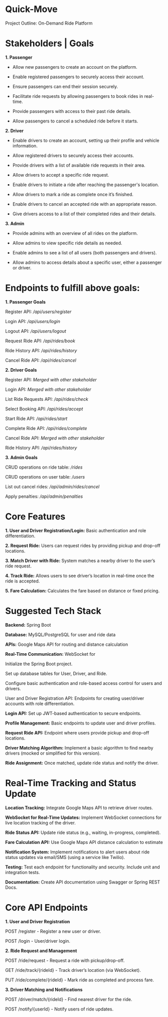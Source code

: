 # Quick-Move
Project Outline: On-Demand Ride Platform

# Stakeholders | Goals
**1. Passenger**

- Allow new passengers to create an account on the platform.

- Enable registered passengers to securely access their account.

- Ensure passengers can end their session securely.

- Facilitate ride requests by allowing passengers to book rides in real-time.

- Provide passengers with access to their past ride details.

- Allow passengers to cancel a scheduled ride before it starts.

**2. Driver**

- Enable drivers to create an account, setting up their profile and vehicle information.

- Allow registered drivers to securely access their accounts.

- Provide drivers with a list of available ride requests in their area.

- Allow drivers to accept a specific ride request.

- Enable drivers to initiate a ride after reaching the passenger's location.

- Allow drivers to mark a ride as complete once it’s finished.

- Enable drivers to cancel an accepted ride with an appropriate reason.

- Give drivers access to a list of their completed rides and their details.

**3. Admin**

- Provide admins with an overview of all rides on the platform.

- Allow admins to view specific ride details as needed.

- Enable admins to see a list of all users (both passengers and drivers).

- Allow admins to access details about a specific user, either a passenger or driver.


# Endpoints to fulfill above goals:

**1. Passenger Goals**

Register API: _/api/users/register_

Login API: _/api/users/login_

Logout API: _/api/users/logout_

Request Ride API: _/api/rides/book_

Ride History API: _/api/rides/history_

Cancel Ride API: _/api/rides/cancel_

**2. Driver Goals**

Register API: _Merged with other stakeholder_

Login API: _Merged with other stakeholder_

List Ride Requests API: _/api/rides/check_

Select Booking API: _/api/rides/accept_

Start Ride API: _/api/rides/start_

Complete Ride API: _/api/rides/complete_

Cancel Ride API: _Merged with other stakeholder_

Ride History API: _/api/rides/history_

**3. Admin Goals**

CRUD operations on ride table: _/rides_

CRUD operations on user table: _/users_

List out cancel rides: _/api/admin/rides/cancel_

Apply penalties: _/api/admin/penalties_


# Core Features

**1. User and Driver Registration/Login:** Basic authentication and role differentiation.


**2. Request Ride:** Users can request rides by providing pickup and drop-off locations.


**3. Match Driver with Ride:** System matches a nearby driver to the user’s ride request.


**4. Track Ride:** Allows users to see driver’s location in real-time once the ride is accepted.


**5. Fare Calculation:** Calculates the fare based on distance or fixed pricing.



# Suggested Tech Stack

**Backend:** Spring Boot

**Database:** MySQL/PostgreSQL for user and ride data

**APIs:** Google Maps API for routing and distance calculation

**Real-Time Communication:** WebSocket for 

Initialize the Spring Boot project.

Set up database tables for User, Driver, and Ride.

Configure basic authentication and role-based access control for users and drivers.


User and Driver Registration API: Endpoints for creating user/driver accounts with role differentiation.

**Login API:** Set up JWT-based authentication to secure endpoints.

**Profile Management:** Basic endpoints to update user and driver profiles.



**Request Ride API:** Endpoint where users provide pickup and drop-off locations.

**Driver Matching Algorithm:** Implement a basic algorithm to find nearby drivers (mocked or simplified for this version).

**Ride Assignment:** Once matched, update ride status and notify the driver.


# Real-Time Tracking and Status Update

**Location Tracking:** Integrate Google Maps API to retrieve driver routes.

**WebSocket for Real-Time Updates:** Implement WebSocket connections for live location tracking of the driver.

**Ride Status API:** Update ride status (e.g., waiting, in-progress, completed).


**Fare Calculation API:** Use Google Maps API distance calculation to estimate 



**Notification System:** Implement notifications to alert users about ride status updates via email/SMS (using a service like Twilio).


**Testing:** Test each endpoint for functionality and security. Include unit and integration tests.

**Documentation:** Create API documentation using Swagger or Spring REST Docs.



# Core API Endpoints

**1. User and Driver Registration**

POST /register - Register a new user or driver.

POST /login - User/driver login.



**2. Ride Request and Management**

POST /ride/request - Request a ride with pickup/drop-off.

GET /ride/track/{rideId} - Track driver’s location (via WebSocket).

PUT /ride/complete/{rideId} - Mark ride as completed and process fare.



**3. Driver Matching and Notifications**

POST /driver/match/{rideId} - Find nearest driver for the ride.

POST /notify/{userId} - Notify users of ride updates.
